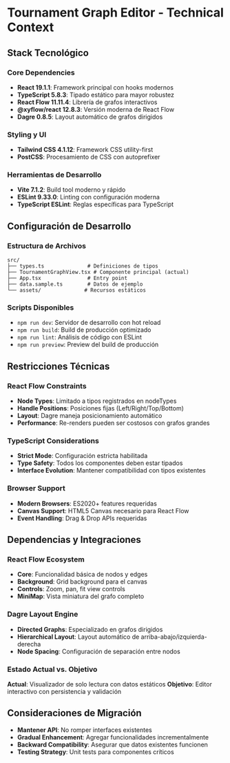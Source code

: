 # Tournament Graph Editor - Technical Context

## Stack Tecnológico

### Core Dependencies
- **React 19.1.1**: Framework principal con hooks modernos
- **TypeScript 5.8.3**: Tipado estático para mayor robustez
- **React Flow 11.11.4**: Librería de grafos interactivos
- **@xyflow/react 12.8.3**: Versión moderna de React Flow
- **Dagre 0.8.5**: Layout automático de grafos dirigidos

### Styling y UI
- **Tailwind CSS 4.1.12**: Framework CSS utility-first
- **PostCSS**: Procesamiento de CSS con autoprefixer

### Herramientas de Desarrollo
- **Vite 7.1.2**: Build tool moderno y rápido
- **ESLint 9.33.0**: Linting con configuración moderna
- **TypeScript ESLint**: Reglas específicas para TypeScript

## Configuración de Desarrollo

### Estructura de Archivos
```
src/
├── types.ts              # Definiciones de tipos
├── TournamentGraphView.tsx # Componente principal (actual)
├── App.tsx               # Entry point
├── data.sample.ts        # Datos de ejemplo
└── assets/              # Recursos estáticos
```

### Scripts Disponibles
- `npm run dev`: Servidor de desarrollo con hot reload
- `npm run build`: Build de producción optimizado
- `npm run lint`: Análisis de código con ESLint
- `npm run preview`: Preview del build de producción

## Restricciones Técnicas

### React Flow Constraints
- **Node Types**: Limitado a tipos registrados en nodeTypes
- **Handle Positions**: Posiciones fijas (Left/Right/Top/Bottom)
- **Layout**: Dagre maneja posicionamiento automático
- **Performance**: Re-renders pueden ser costosos con grafos grandes

### TypeScript Considerations
- **Strict Mode**: Configuración estricta habilitada
- **Type Safety**: Todos los componentes deben estar tipados
- **Interface Evolution**: Mantener compatibilidad con tipos existentes

### Browser Support
- **Modern Browsers**: ES2020+ features requeridas
- **Canvas Support**: HTML5 Canvas necesario para React Flow
- **Event Handling**: Drag & Drop APIs requeridas

## Dependencias y Integraciones

### React Flow Ecosystem
- **Core**: Funcionalidad básica de nodos y edges
- **Background**: Grid background para el canvas
- **Controls**: Zoom, pan, fit view controls
- **MiniMap**: Vista miniatura del grafo completo

### Dagre Layout Engine
- **Directed Graphs**: Especializado en grafos dirigidos
- **Hierarchical Layout**: Layout automático de arriba-abajo/izquierda-derecha
- **Node Spacing**: Configuración de separación entre nodos

### Estado Actual vs. Objetivo
**Actual**: Visualizador de solo lectura con datos estáticos
**Objetivo**: Editor interactivo con persistencia y validación

## Consideraciones de Migración
- **Mantener API**: No romper interfaces existentes
- **Gradual Enhancement**: Agregar funcionalidades incrementalmente  
- **Backward Compatibility**: Asegurar que datos existentes funcionen
- **Testing Strategy**: Unit tests para componentes críticos
